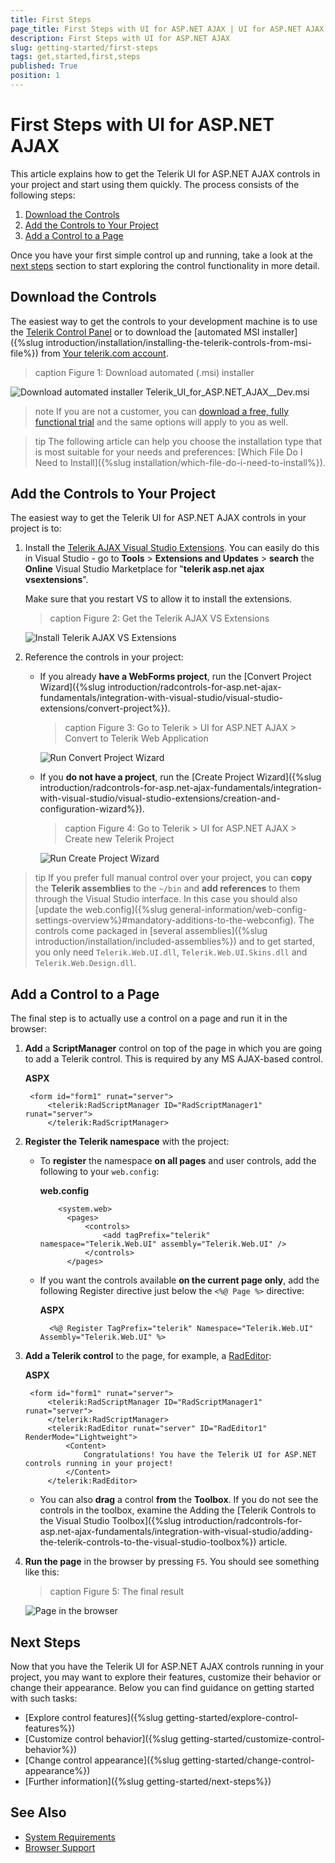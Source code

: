 ```yaml
---
title: First Steps
page_title: First Steps with UI for ASP.NET AJAX | UI for ASP.NET AJAX Documentation
description: First Steps with UI for ASP.NET AJAX
slug: getting-started/first-steps
tags: get,started,first,steps
published: True
position: 1
---
```


# First Steps with UI for ASP.NET AJAX

This article explains how to get the Telerik UI for ASP.NET AJAX controls in your project and start using them quickly. The process consists of the following steps:

1. [Download the Controls](#download-the-controls)
1. [Add the Controls to Your Project](#add-the-controls-to-your-project)
1. [Add a Control to a Page](#add-a-control-to-a-page)

Once you have your first simple control up and running, take a look at the [next steps](#next-steps) section to start exploring the control functionality in more detail.

## Download the Controls

The easiest way to get the controls to your development machine is to use the [Telerik Control Panel](https://www.telerik.com/download-trial-file/v2/control-panel) or to download the [automated MSI installer]({%slug introduction/installation/installing-the-telerik-controls-from-msi-file%}) from [Your telerik.com account](https://www.telerik.com/account/product-download?product=RCAJAX).

>caption Figure 1: Download automated (.msi) installer

![Download automated installer Telerik_UI_for_ASP.NET_AJAX_<version>_Dev.msi](images/download-msi.png "Download automated installer Telerik_UI_for_ASP.NET_AJAX_<version>_Dev.msi")

>note If you are not a customer, you can [download a free, fully functional trial](https://www.telerik.com/download-trial-file/v2-b/ui-for-asp.net-ajax) and the same options will apply to you as well.

>tip The following article can help you choose the installation type that is most suitable for your needs and preferences: [Which File Do I Need to Install]({%slug installation/which-file-do-i-need-to-install%}).

## Add the Controls to Your Project

The easiest way to get the Telerik UI for ASP.NET AJAX controls in your project is to:

1. Install the [Telerik AJAX Visual Studio Extensions](https://marketplace.visualstudio.com/items?itemName=TelerikInc.TelerikASPNETAJAXVSExtensions). You can easily do this in Visual Studio - go to **Tools** > **Extensions and Updates** >  **search** the **Online** Visual Studio Marketplace for "**telerik asp.net ajax vsextensions**".

    Make sure that you restart VS to allow it to install the extensions.

    >caption Figure 2: Get the Telerik AJAX VS Extensions

    ![Install Telerik AJAX VS Extensions](images/get-vs-extensions.png "Install Telerik AJAX VS Extensions")

1. Reference the controls in your project:

    * If you already **have a WebForms project**, run the [Convert Project Wizard]({%slug introduction/radcontrols-for-asp.net-ajax-fundamentals/integration-with-visual-studio/visual-studio-extensions/convert-project%}).
    
        >caption Figure 3: Go to Telerik > UI for ASP.NET AJAX > Convert to Telerik Web Application

        ![Run Convert Project Wizard](../general-information/integration-with-visual-studio/visual-studio-extensions/images/introduction-vsx_telerikmenu_convertwizard.png "Run Convert Project Wizard")

    * If you **do not have a project**, run the [Create Project Wizard]({%slug introduction/radcontrols-for-asp.net-ajax-fundamentals/integration-with-visual-studio/visual-studio-extensions/creation-and-configuration-wizard%}).

        >caption Figure 4: Go to Telerik > UI for ASP.NET AJAX > Create new Telerik Project

        ![Run Create Project Wizard](../general-information/integration-with-visual-studio/visual-studio-extensions/images/introduction-vsx_overview_menucreate.png "Run Create Project Wizard")


>tip If you prefer full manual control over your project, you can **copy** the **Telerik assemblies** to the `~/bin` and **add references** to them through the Visual Studio interface. In this case you should also [update the web.config]({%slug general-information/web-config-settings-overview%}#mandatory-additions-to-the-webconfig). The controls come packaged in [several assemblies]({%slug introduction/installation/included-assemblies%}) and to get started, you only need `Telerik.Web.UI.dll`, `Telerik.Web.UI.Skins.dll` and `Telerik.Web.Design.dll`.

## Add a Control to a Page

The final step is to actually use a control on a page and run it in the browser:

1. **Add** a **ScriptManager** control on top of the page in which you are going to add a Telerik control. This is required by any MS AJAX-based control.

    **ASPX**

        <form id="form1" runat="server">
            <telerik:RadScriptManager ID="RadScriptManager1" runat="server">
            </telerik:RadScriptManager>

1. **Register the Telerik namespace** with the project:

    * To **register** the namespace **on all pages** and user controls, add the following to your `web.config`:

        **web.config**

              <system.web>
                <pages>
                    <controls>
                        <add tagPrefix="telerik" namespace="Telerik.Web.UI" assembly="Telerik.Web.UI" />
                    </controls>
                </pages> 


    * If you want the controls available **on the current page only**, add the following Register directive just below the `<%@ Page %>` directive:

        **ASPX**

            <%@ Register TagPrefix="telerik" Namespace="Telerik.Web.UI" Assembly="Telerik.Web.UI" %> 


1. **Add a Telerik control** to the page, for example, a [RadEditor](https://demos.telerik.com/aspnet-ajax/editor/examples/overview/defaultcs.aspx):

    **ASPX**

        <form id="form1" runat="server">
            <telerik:RadScriptManager ID="RadScriptManager1" runat="server">
            </telerik:RadScriptManager>
            <telerik:RadEditor runat="server" ID="RadEditor1" RenderMode="Lightweight">
                <Content>
                    Congratulations! You have the Telerik UI for ASP.NET controls running in your project!
                </Content>
            </telerik:RadEditor>

    * You can also **drag** a control **from** the **Toolbox**. If you do not see the controls in the toolbox, examine the Adding the [Telerik Controls to the Visual Studio Toolbox]({%slug introduction/radcontrols-for-asp.net-ajax-fundamentals/integration-with-visual-studio/adding-the-telerik-controls-to-the-visual-studio-toolbox%}) article.

1. **Run the page** in the browser by pressing `F5`. You should see something like this:

    >caption Figure 5: The final result

    ![Page in the browser](images/page-in-browser.png "Page in the browser")

## Next Steps

Now that you have the Telerik UI for ASP.NET AJAX controls running in your project, you may want to explore their features, customize their behavior or change their appearance. Below you can find guidance on getting started with such tasks:

* [Explore control features]({%slug getting-started/explore-control-features%})
* [Customize control behavior]({%slug getting-started/customize-control-behavior%})
* [Change control appearance]({%slug getting-started/change-control-appearance%})
* [Further information]({%slug getting-started/next-steps%})

## See Also

* [System Requirements](https://www.telerik.com/aspnet-ajax/tech-sheets/system-requirements)
* [Browser Support](https://www.telerik.com/aspnet-ajax/tech-sheets/browser-support)
